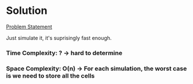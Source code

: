 # Solution

[Problem Statement](https://adventofcode.com/2020/day/11)

Just simulate it, it's suprisingly fast enough.

### Time Complexity: ? -> hard to determine
### Space Complexity: O(n) -> For each simulation, the worst case is we need to store all the cells